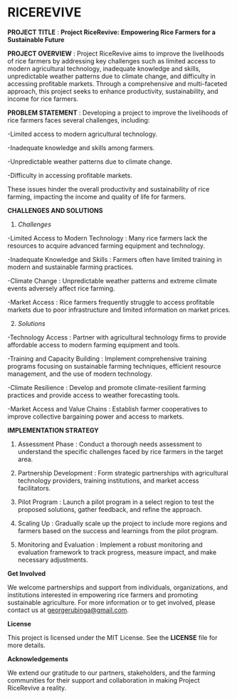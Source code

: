 # RICEREVIVE

**PROJECT TITLE** : **Project RiceRevive: Empowering Rice Farmers for a Sustainable Future**

**PROJECT OVERVIEW** : Project RiceRevive aims to improve the livelihoods of rice farmers by addressing key challenges such as limited access to modern agricultural technology, inadequate knowledge and skills, unpredictable weather patterns due to climate change, and difficulty in accessing profitable markets. Through a comprehensive and multi-faceted approach, this project seeks to enhance productivity, sustainability, and income for rice farmers.

**PROBLEM STATEMENT** : Developing a project to improve the livelihoods of rice farmers faces several challenges, including:

 -Limited access to modern agricultural technology.

 -Inadequate knowledge and skills among farmers.

 -Unpredictable weather patterns due to climate change.
 
 -Difficulty in accessing profitable markets.

These issues hinder the overall productivity and sustainability of rice farming, impacting the income and quality of life for farmers.

 **CHALLENGES AND SOLUTIONS** 

1. *Challenges*

 -Limited Access to Modern Technology : Many rice farmers lack the resources to acquire advanced farming equipment and technology.

 -Inadequate Knowledge and Skills : Farmers often have limited training in modern and sustainable farming practices.

 -Climate Change : Unpredictable weather patterns and extreme climate events adversely affect rice farming.

 -Market Access : Rice farmers frequently struggle to access profitable markets due to poor infrastructure and limited information on market prices.


2. *Solutions*

 -Technology Access : Partner with agricultural technology firms to provide affordable access to modern farming equipment and tools.

 -Training and Capacity Building : Implement comprehensive training programs focusing on sustainable farming techniques, efficient resource management, and the use of modern technology.

 -Climate Resilience : Develop and promote climate-resilient farming practices and provide access to weather forecasting tools.

 -Market Access and Value Chains : Establish farmer cooperatives to improve collective bargaining power and access to markets.


 **IMPLEMENTATION STRATEGY**

 1. Assessment Phase : Conduct a thorough needs assessment to understand the specific challenges faced by rice farmers in the target area.

 2. Partnership Development : Form strategic partnerships with agricultural technology providers, training institutions, and market access facilitators.

 3. Pilot Program : Launch a pilot program in a select region to test the proposed solutions, gather feedback, and refine the approach.

 4. Scaling Up : Gradually scale up the project to include more regions and farmers based on the success and learnings from the pilot program.

 5. Monitoring and Evaluation : Implement a robust monitoring and evaluation framework to track progress, measure impact, and make necessary adjustments.

**Get Involved** 

 We welcome partnerships and support from individuals, organizations, and institutions interested in empowering rice farmers and promoting sustainable agriculture. For more information or to get involved, please contact us at georgerubinga@gmail.com.

**License**

This project is licensed under the MIT License. See the **LICENSE** file for more details.

**Acknowledgements**

We extend our gratitude to our partners, stakeholders, and the farming communities for their support and collaboration in making Project RiceRevive a reality.




